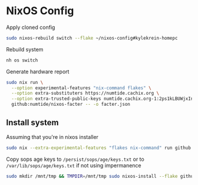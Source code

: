 # NixOS Config

Apply cloned config

```bash
sudo nixos-rebuild switch --flake ~/nixos-config#kylekrein-homepc
```

Rebuild system

```bash
nh os switch
```

Generate hardware report

```bash
sudo nix run \
  --option experimental-features "nix-command flakes" \
  --option extra-substituters https://numtide.cachix.org \
  --option extra-trusted-public-keys numtide.cachix.org-1:2ps1kLBUWjxIneOy1Ik6cQjb41X0iXVXeHigGmycPPE= \
  github:numtide/nixos-facter -- -o facter.json
```

## Install system

Assuming that you're in nixos installer

```bash
sudo nix --extra-experimental-features "flakes nix-command" run github:nix-community/disko -- --mode zap_create_mount --flake github:KyleKrein/nixos-config#kylekrein-homepc
```

Copy sops age keys to `/persist/sops/age/keys.txt` or to
`/var/lib/sops/age/keys.txt` if not using impermanence

```bash
sudo mkdir /mnt/tmp && TMPDIR=/mnt/tmp sudo nixos-install --flake github:KyleKrein/nixos-config#kylekrein-homepc --no-root-passwd && sudo rm -rf /mnt/tmp
```
